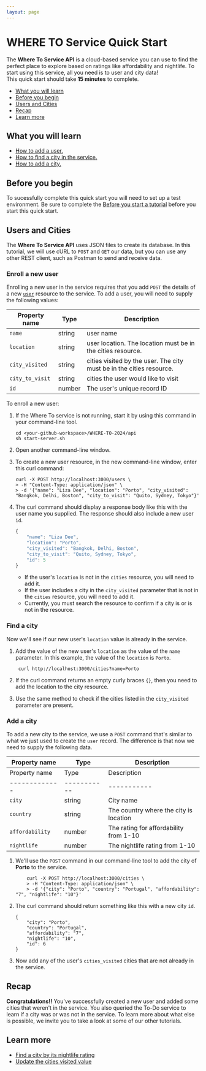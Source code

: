 ```yaml
---
layout: page
---
```


# WHERE TO Service Quick Start <!-- omit in toc -->

The **Where To Service API** is a cloud-based service you can use to find the perfect place to explore based on ratings like affordability and nightlife.  To start using this service, all you need is to user and city data!  
This quick start should take **15 minutes** to complete.

- [What you will learn](#what-you-will-learn)
- [Before you begin](#before-you-begin)
- [Users and Cities](#users-and-cities)
- [Recap](#recap)
- [Learn more](#learn-more)

## What you will learn

- [How to add a user.](#enroll-a-new-user)
- [How to find a city in the service.](#find-a-city)
- [How to add a city.](#add-tasks)

## Before you begin

To sucessfully complete this quick start you will need to set up a test environment. Be sure to complete the [Before you start a tutorial](before-you-start-a-tutorial.md) before you start this quick start.

## Users and Cities

The **Where To Service API** uses JSON files to create its database. In this tutorial, we will use cURL to `POST` and `GET` our data, but you can use any other REST client, such as Postman to send and receive data.

### Enroll a new user

Enrolling a new user in the service requires that you add `POST` the details of a new [`user`](api/user.md) resource to the service. To add a user, you will need to supply the following values:

| Property name | Type | Description |
| ------------- | ----------- | ----------- |
| `name` | string | user name |
| `location` | string | user location. The location must be in the cities resource. |
| `city_visited` | string | cities visited by the user. The city must be in the cities resource. |
| `city_to_visit` | string | cities the user would like to visit|
| `id` | number | The user's unique record ID |

To enroll a new user:

1. If the Where To service is not running, start it by using this command in your command-line tool.

    ```shell
    cd <your-github-workspace>/WHERE-TO-2024/api 
    sh start-server.sh
    ```

2. Open another command-line window.
3. To create a new user resource, in the new command-line window, enter this curl command:

    ```shell
    curl -X POST http://localhost:3000/users \
    > -H "Content-Type: application/json" \
    > -d '{"name": "Liza Dee", "location": "Porto", "city_visited": "Bangkok, Delhi, Boston", "city_to_visit": "Quito, Sydney, Tokyo"}'
    ```

4. The curl command should display a response body like this with the user name you supplied. The response should also include a new user `id`.

    ```js
    {
        "name": "Liza Dee",
        "location": "Porto",
        "city_visited": "Bangkok, Delhi, Boston",
        "city_to_visit": "Quito, Sydney, Tokyo",
        "id": 5
    }
    ```

    - If the user's `location` is not in the `cities` resource, you will need to add it.
    - If the user includes a city in the `city_visited` parameter that is not in the `cities` resource, you will need to add it.
    - Currently, you must search the resource to confirm if a city is or is not in the resource. 

### Find a city

Now we'll see if our new user's `location` value is already in the service.

1. Add the value of the new user's `location` as the value of the `name` parameter. In this example, the value of the  `location` is `Porto`.

   ```shell
    curl http://localhost:3000/cities?name=Porto
    ```

2. If the curl command returns an empty curly braces `{}`, then you need to add the location to the city resource. 
3. Use the same method to check if the cities listed in the `city_visited` parameter are present.

### Add a city

To add a new city to the service, we use a `POST` command that's similar to what we just used to create the `user` record. The difference is that now we need to supply the following data.

| Property name | Type | Description |
| ------------- | ----------- | ----------- |
| Property name | Type | Description |
| ------------- | ----------- | ----------- |
| `city` | string | City name |
| `country` | string | The country where the city is location |
| `affordability` | number | The rating for affordability from 1-10|
| `nightlife` | number | The nightlife rating from 1-10 |

1. We'll use the `POST` command in our command-line tool to add the city of **Porto** to the service.

    ```shell
        curl -X POST http://localhost:3000/cities \
        > -H "Content-Type: application/json" \
        > -d '{"city": "Porto", "country": "Portugal", "affordability": "7", "nightlife": "10"}'
    ```

2. The curl command should return something like this with a new city `id`.

    ```shell
    {
        "city": "Porto",
        "country": "Portugal",
        "affordability": "7",
        "nightlife": "10",
        "id": 6
    }
     ```

3. Now add any of the user's `cities_visited` cities that are not already in the service.

## Recap

**Congratulations!!** You've successfully created a new user and added some cities that weren't in the service. You also queried the To-Do service to learn if a city was or was not in the service. To learn more about what else is possible, we invite you to take a look at some of our other tutorials.

## Learn more

- [Find a city by its nightlife rating](../Reference/cities-get-by-nightlife.md)
- [Update the cities visited value](../Reference/users-update-city_visited-city_to_visit-by-user_name.md)
